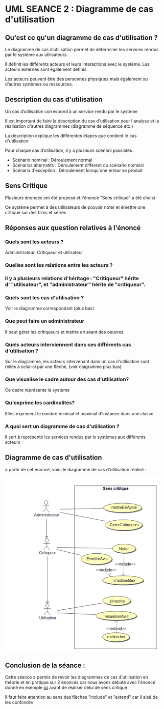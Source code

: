 # UML SEANCE 2 : Diagramme de cas d'utilisation

<h2>Qu'est ce qu'un diagramme de cas d'utilisation ?</h2>
<p>Le diagramme de cas d’utilisation permet de déterminer les services rendus par le système aux utilisateurs.</p>
<p>Il définit les différents acteurs et leurs interactions avec le système. Les acteurs externes sont également définis.</p>
<p>Les acteurs peuvent être des personnes physiques mais également ou d’autres systèmes ou ressources.</p>

<h2>Description du cas d'utilisation</h2>
<p>Un cas d’utilisation correspond à un service rendu par le système</p>
<p>Il est important de faire la description du cas d'utilisation pour l'analyse et la réalisation d'autres diagrammes (diagramme de séquence etc.)</p>
<p>La description explique les différentes étapes que contient le cas d'utilisation</p>
<p>Pour chaque cas d’utilisation, il y a plusieurs scénarii possibles : </p>
<ul>
<li>Scénario nominal : Déroulement normal</li>
<li>Scénarios alternatifs : Déroulement différent du scénario nominal</li>
<li>Scénario d'exception : Déroulement lorsqu'une erreur se produit</li>
</ul>

<h2>Sens Critique</h2>
<p>Plusieurs énoncés ont été proposé et l'énoncé "Sens critique" a été choisi</p>
<p>Ce système permet à des utilisateurs de pouvoir noter et émettre une critique sur des films et séries</p>

<h2>Réponses aux question relatives à l'énoncé</h2>
<h3>Quels sont les acteurs ?</h3>
<p>Administrateur, Critiqueur et utilisateur</p>
<h3>Quelles sont les relations entre les acteurs ?<h3>
<p>Il y a plusieurs relations d'héritage : "Critiqueur" hérite d’ "utilisateur", et "administrateur" hérite de "critiqueur".</p>

<h3>Quels sont les cas d'utilisation ?</h3>
<p>Voir le diagramme correspondant (plus bas)</p>
<h3>Que peut faire un administrateur</h3>
<p>Il peut gérer les critiqueurs et mettre en avant des oeuvres</p>
<h3>Quels acteurs interviennent dans ces différents cas d'utilisation ?</h3>
<p>Sur le diagramme, les acteurs intervenant dans un cas d'utilisation sont reliés à celui-ci par une flèche, (voir diagramme plus bas)</p>
<h3>Que visualise le cadre autour des cas d'utilisation?</h3>
<p>Ce cadre représente le système</p>
<h3>Qu'exprime les cardinalités?</h3>
<p>Elles expriment le nombre minimal et maximal d'instance dans une classe</p>
<h3>A quoi sert un diagramme de cas d'utilisation ?</h3>
<p>Il sert à représenté les services rendus par le systèmes aux différents acteurs</p>

<h2>Diagramme de cas d'utilisation</h2>
<p>à partir de cet énoncé, voici le diagramme de cas d'utilisation réalisé : </p>
<img src="img/useCase.png" alt="useCase">

<h2>Conclusion de la séance : </h2>
<p>Cette séance a permis de revoir les diagrammes de cas d'utilisation en théorie et en pratique sur 2 énoncés car nous avons débuté avec l'énoncé
donné en exemple <a href="https://mbf-iut.i3s.unice.fr/doku.php?id=2016_2017:s2:td:td_use_cases">ici</a> avant de réaliser celui de sens critique</p>
<p>Il faut faire attention au sens des flèches "include" et "extend" car il aisé de les confondre</p>